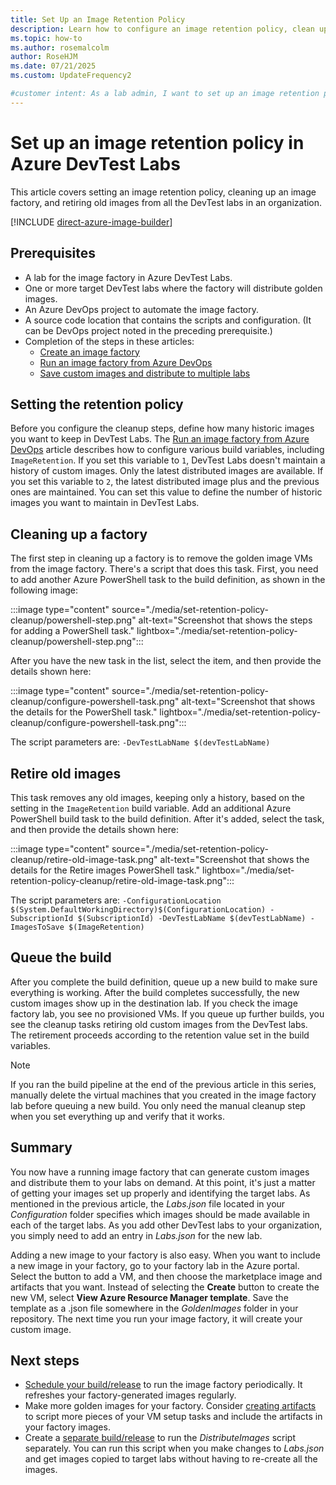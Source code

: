 ```yaml
---
title: Set Up an Image Retention Policy
description: Learn how to configure an image retention policy, clean up an image factory, and retire old images in DevTest Labs. 
ms.topic: how-to
ms.author: rosemalcolm
author: RoseHJM
ms.date: 07/21/2025
ms.custom: UpdateFrequency2

#customer intent: As a lab admin, I want to set up an image retention policy in DevTest Labs so that I can periodically clean my image factory. 
---
```


# Set up an image retention policy in Azure DevTest Labs

This article covers setting an image retention policy, cleaning up an image factory, and retiring old images from all the DevTest labs in an organization. 

[!INCLUDE [direct-azure-image-builder](includes/direct-azure-image-builder.md)]

## Prerequisites 

- A lab for the image factory in Azure DevTest Labs.
- One or more target  DevTest labs where the factory will distribute golden images.
- An Azure DevOps project to automate the image factory.
- A source code location that contains the scripts and configuration. (It can be DevOps project noted in the preceding prerequisite.)
- Completion of the steps in these articles: 
   - [Create an image factory](image-factory-create.md)
   - [Run an image factory from Azure DevOps](image-factory-set-up-devops-lab.md)
   - [Save custom images and distribute to multiple labs](image-factory-save-distribute-custom-images.md)

## Setting the retention policy

Before you configure the cleanup steps, define how many historic images you want to keep in DevTest Labs. The [Run an image factory from Azure DevOps](image-factory-set-up-devops-lab.md) article describes how to configure various build variables, including `ImageRetention`. If you set this variable to `1`, DevTest Labs doesn't maintain a history of custom images. Only the latest distributed images are available. If you set this variable to `2`,  the latest distributed image plus and the previous ones are maintained. You can set this value to define the number of historic images you want to maintain in DevTest Labs.

## Cleaning up a factory

The first step in cleaning up a factory is to remove the golden image VMs from the image factory. There's a script that does this task. First, you need to add another Azure PowerShell task to the build definition, as shown in the following image:

:::image type="content" source="./media/set-retention-policy-cleanup/powershell-step.png" alt-text="Screenshot that shows the steps for adding a PowerShell task." lightbox="./media/set-retention-policy-cleanup/powershell-step.png":::

After you have the new task in the list, select the item, and then provide the details shown here:

:::image type="content" source="./media/set-retention-policy-cleanup/configure-powershell-task.png" alt-text="Screenshot that shows the details for the PowerShell task." lightbox="./media/set-retention-policy-cleanup/configure-powershell-task.png":::

The script parameters are: 
`-DevTestLabName $(devTestLabName)`

## Retire old images 

This task removes any old images, keeping only a history, based on the setting in the `ImageRetention` build variable. Add an additional Azure PowerShell build task to the build definition. After it's added, select the task, and then provide the details shown here: 

:::image type="content" source="./media/set-retention-policy-cleanup/retire-old-image-task.png" alt-text="Screenshot that shows the details for the Retire images PowerShell task." lightbox="./media/set-retention-policy-cleanup/retire-old-image-task.png":::

The script parameters are: 
`-ConfigurationLocation $(System.DefaultWorkingDirectory)$(ConfigurationLocation) -SubscriptionId $(SubscriptionId) -DevTestLabName $(devTestLabName) -ImagesToSave $(ImageRetention)`

## Queue the build

After you complete the build definition, queue up a new build to make sure everything is working. After the build completes successfully, the new custom images show up in the destination lab. If you check the image factory lab, you see no provisioned VMs. If you queue up further builds, you see the cleanup tasks retiring old custom images from the DevTest labs. The retirement proceeds according to the retention value set in the build variables.

> [!NOTE]
> If you ran the build pipeline at the end of the previous article in this series, manually delete the virtual machines that you created in the image factory lab before queuing a new build. You only need the manual cleanup step when you set everything up and verify that it works.

## Summary

You now have a running image factory that can generate custom images and distribute them to your labs on demand. At this point, it's just a matter of getting your images set up properly and identifying the target labs. As mentioned in the previous article, the *Labs.json* file located in your *Configuration* folder specifies which images should be made available in each of the target labs. As you add other DevTest labs to your organization, you simply need to add an entry in *Labs.json* for the new lab.

Adding a new image to your factory is also easy. When you want to include a new image in your factory, go to your factory lab in the Azure portal. Select the button to add a VM, and then choose the marketplace image and artifacts that you want. Instead of selecting the **Create** button to create the new VM, select **View Azure Resource Manager template**. Save the template as a .json file somewhere in the *GoldenImages* folder in your repository. The next time you run your image factory, it will create your custom image.

## Next steps

- [Schedule your build/release](/azure/devops/pipelines/build/triggers?tabs=designer) to run the image factory periodically. It refreshes your factory-generated images regularly.
- Make more golden images for your factory. Consider [creating artifacts](devtest-lab-artifact-author.md) to script more pieces of your VM setup tasks and include the artifacts in your factory images.
- Create a [separate build/release](/azure/devops/pipelines/overview) to run the *DistributeImages* script separately. You can run this script when you make changes to *Labs.json* and get images copied to target labs without having to re-create all the images.
